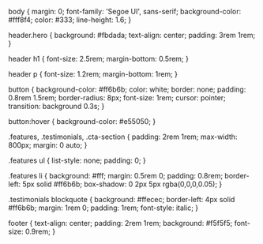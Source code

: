 body {
  margin: 0;
  font-family: 'Segoe UI', sans-serif;
  background-color: #fff8f4;
  color: #333;
  line-height: 1.6;
}

header.hero {
  background: #fbdada;
  text-align: center;
  padding: 3rem 1rem;
}

header h1 {
  font-size: 2.5rem;
  margin-bottom: 0.5rem;
}

header p {
  font-size: 1.2rem;
  margin-bottom: 1rem;
}

button {
  background-color: #ff6b6b;
  color: white;
  border: none;
  padding: 0.8rem 1.5rem;
  border-radius: 8px;
  font-size: 1rem;
  cursor: pointer;
  transition: background 0.3s;
}

button:hover {
  background-color: #e55050;
}

.features, .testimonials, .cta-section {
  padding: 2rem 1rem;
  max-width: 800px;
  margin: 0 auto;
}

.features ul {
  list-style: none;
  padding: 0;
}

.features li {
  background: #fff;
  margin: 0.5rem 0;
  padding: 0.8rem;
  border-left: 5px solid #ff6b6b;
  box-shadow: 0 2px 5px rgba(0,0,0,0.05);
}

.testimonials blockquote {
  background: #ffecec;
  border-left: 4px solid #ff6b6b;
  margin: 1rem 0;
  padding: 1rem;
  font-style: italic;
}

footer {
  text-align: center;
  padding: 2rem 1rem;
  background: #f5f5f5;
  font-size: 0.9rem;
}
